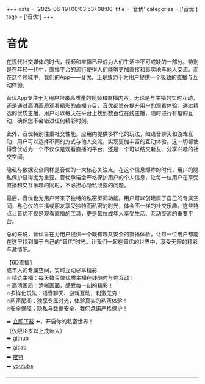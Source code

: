 +++
date = '2025-06-19T00:03:53+08:00'
title = '音优'
categories = ['音优']
tags = ['音优']
+++

# 音优

在现代社交媒体的时代，视频和直播已经成为人们生活中不可或缺的一部分。特别是在年轻一代中，直播平台的流行使得人们能够更加直接和真实地与他人交流。而在这个领域中，我们的App——音优，正是致力于为用户提供一个极致的直播与互动体验。

音优App专注于为用户带来高质量的视频和直播内容。无论是与主播的实时互动，还是通过高清画质观看精彩的直播节目，音优都旨在提升用户的观看体验。通过精选的优质主播，用户可以每天在平台上找到数百位在线主播，随时进行有趣的互动，确保您不会错过任何精彩时刻。

此外，音优特别注重社交性能。应用内提供多样化的玩法，如语音聊天和游戏互动，用户可以选择不同的方式与他人交流，实现更加丰富的互动体验。这一切都使得音优成为一个不仅仅是观看直播的平台，还是一个可以结交新友、分享兴趣的社交空间。

隐私与数据安全同样是音优的一大核心关注点。在这个信息爆炸的时代，用户的隐私保护显得尤为重要。音优承诺会严格保护用户的个人信息，让每一位用户在享受直播和交互乐趣的同时，不必担心隐私泄露的问题。

最后，音优也为用户带来了独特的私密房间功能。用户可以创建属于自己的专属空间，与心仪的主播或朋友享受独特而私密的时光，体会不一样的社交乐趣。这些特点让音优不仅是观看直播的工具，更是每位成年人享受生活、互动交流的重要平台。

总的来说，音优旨在为用户提供一个既有趣又安全的直播体验，让每一位用户都能在这里找到属于自己的“音优”时光。让我们一起在音优的世界中，享受无限的精彩与激情吧。

【6D直播】  
成年人的专属空间，实时互动尽享精彩  
🔥 精选主播：每天数百位优质主播在线随时与你互动！  
🔥 高清画质：清晰画面，感受每一刻的精彩！  
🔥多样化玩法：语音聊天、游戏互动，刺激无穷！  
🔥私密房间：独享专属时光，体验真实的私密体验！  
🔥安全保障：隐私与数据安全，我们承诺严格保护！  

➡️ [立即下载](https://down123.s3.ap-east-1.amazonaws.com/down/down.html?channelCode=blog) ⬅️，开启你的私密世界！  
（仅限18岁以上成年人）  
➡️ [github](https://aldult-live.github.io/)  
➡️ [gitlab](https://seo-09598d.gitlab.io/)  
➡️ [推特](https://x.com/wegame33)  
➡️ [youtube](https://www.youtube.com/@6Dlive)

---
